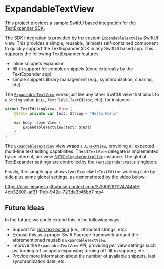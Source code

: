 # ExpandableTextView

This project provides a sample SwiftUI based integration for the [TextExpander SDK][TextExpander].

The SDK integration is provided by the custom [`ExpandableTextView`][ExpandableTextView] SwiftUI view. This provides a simple, reusable, (almost) self-contained component to quickly support the TextExpander SDK in any SwiftUI based app. This supports the following TextExpander features:

* inline snippets expansion
* fill-in support for complex snippets (done externally by the TextExpander app)
* simple snippets library management (e.g., synchronization, clearing, etc)

The [`ExpandableTextView`][ExpandableTextView] works just like any other SwiftUI view that binds to a `String` value (e.g., `TextField`, `TextEditor`, etc), for instance:

```swift
struct TextEditingView: View {
    @State private var text: String = "Hello World"

    var body: some View {
        ExpandableTextView(text: $text)
    }
}
```

The [`ExpandableTextView`][ExpandableTextView] view wraps a [`UITextView`][UITextView], providing all expected multi-line text editing capabilities. The `UITextView` delegate is implemented by an internal, per view [`SMTEDelegateController`][SMTEDelegateController] instance. The global TextExpander settings are controlled by the [`TextExpanderStatus`][TextExpanderStatus] singleton.

Finally, the sample app shows two `ExpandableTextEditor` working side by side plus some global settings, as demonstrated by the video below:

https://user-images.githubusercontent.com/3756628/117474459-4cb32800-af31-11eb-942e-723da3b86bd7.mp4

## Future Ideas

In the future, we could extend this in the following ways:

* Support for [rich text editing][Rich Text] (i.e., attributed strings, etc).
* Expose this as a proper Swift Package framework around the aforementioned reusable `ExpandableTextView`.
* Improve the `ExpandableTextView` API, providing *per* view settings such as: turning off snippets expansion; turning off fill-in support; etc.
* Provide more information about the number of available snippets, last synchronization date, etc.

[TextExpander]: https://github.com/SmileSoftware/TextExpanderTouchSDK/blob/master/README.md
[ExpandableTextView]: https://github.com/pmattos/ExpandableTextEditor/blob/main/ExpandableTextView/ExpandableTextView.swift
[TextExpanderStatus]: https://github.com/pmattos/ExpandableTextEditor/blob/main/ExpandableTextView/TextExpanderStatus.swift
[Rich Text]: https://github.com/SmileSoftware/TextExpanderTouchSDK/blob/master/README.md#handling-attributed-text
[UITextView]: https://developer.apple.com/documentation/uikit/uitextview
[SMTEDelegateController]: https://github.com/SmileSoftware/TextExpanderTouchSDK/blob/master/TextExpander.xcframework/ios-arm64/TextExpander.framework/Headers/SMTEDelegateController.h

